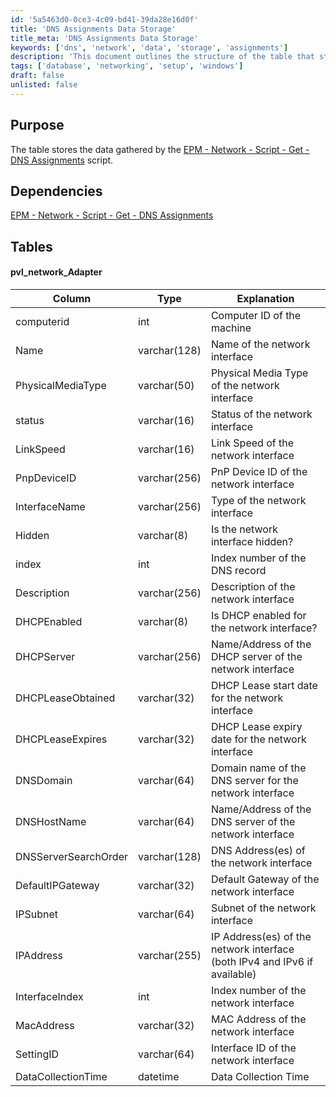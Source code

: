 ```yaml
---
id: '5a5463d0-0ce3-4c09-bd41-39da28e16d0f'
title: 'DNS Assignments Data Storage'
title_meta: 'DNS Assignments Data Storage'
keywords: ['dns', 'network', 'data', 'storage', 'assignments']
description: 'This document outlines the structure of the table that stores data gathered by the DNS Assignments script, detailing its columns, types, and explanations for each field related to network interfaces.'
tags: ['database', 'networking', 'setup', 'windows']
draft: false
unlisted: false
---
```


## Purpose

The table stores the data gathered by the [EPM - Network - Script - Get - DNS Assignments](<../scripts/Get - DNS Assignments.md>) script.

## Dependencies

[EPM - Network - Script - Get - DNS Assignments](<../scripts/Get - DNS Assignments.md>)

## Tables

#### pvl_network_Adapter

| Column                | Type          | Explanation                                                   |
|----------------------|---------------|---------------------------------------------------------------|
| computerid           | int           | Computer ID of the machine                                    |
| Name                 | varchar(128)  | Name of the network interface                                  |
| PhysicalMediaType    | varchar(50)   | Physical Media Type of the network interface                  |
| status               | varchar(16)   | Status of the network interface                                |
| LinkSpeed            | varchar(16)   | Link Speed of the network interface                            |
| PnpDeviceID          | varchar(256)  | PnP Device ID of the network interface                        |
| InterfaceName        | varchar(256)  | Type of the network interface                                  |
| Hidden               | varchar(8)    | Is the network interface hidden?                              |
| index                | int           | Index number of the DNS record                                |
| Description          | varchar(256)  | Description of the network interface                           |
| DHCPEnabled          | varchar(8)    | Is DHCP enabled for the network interface?                    |
| DHCPServer           | varchar(256)  | Name/Address of the DHCP server of the network interface      |
| DHCPLeaseObtained    | varchar(32)   | DHCP Lease start date for the network interface               |
| DHCPLeaseExpires      | varchar(32)   | DHCP Lease expiry date for the network interface              |
| DNSDomain            | varchar(64)   | Domain name of the DNS server for the network interface       |
| DNSHostName          | varchar(64)   | Name/Address of the DNS server of the network interface       |
| DNSServerSearchOrder | varchar(128)  | DNS Address(es) of the network interface                       |
| DefaultIPGateway     | varchar(32)   | Default Gateway of the network interface                       |
| IPSubnet             | varchar(64)   | Subnet of the network interface                                 |
| IPAddress            | varchar(255)  | IP Address(es) of the network interface (both IPv4 and IPv6 if available) |
| InterfaceIndex       | int           | Index number of the network interface                          |
| MacAddress           | varchar(32)   | MAC Address of the network interface                           |
| SettingID            | varchar(64)   | Interface ID of the network interface                          |
| DataCollectionTime    | datetime      | Data Collection Time                                          |
